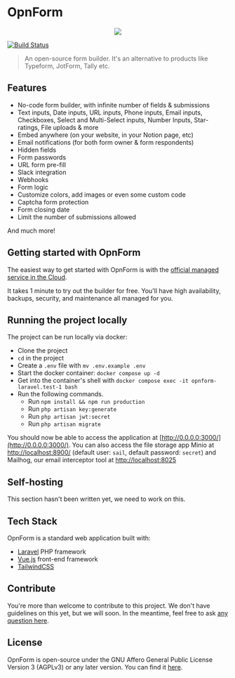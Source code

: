 # OpnForm

<p align="center">
<img src="https://github.com/JhumanJ/OpnForm/blob/main/public/img/social-preview.png?raw=true">
</p>

<a href="https://github.com/jhumanj/OpnForm/actions"><img src="https://github.com/jhumanj/laravel-vue-tailwind-spa/workflows/tests/badge.svg" alt="Build Status"></a>

> An open-source form builder. It's an alternative to products like Typeform, JotForm, Tally etc.

## Features

- No-code form builder, with infinite number of fields & submissions
- Text inputs, Date inputs, URL inputs, Phone inputs, Email inputs, Checkboxes, Select and Multi-Select inputs, Number Inputs, Star-ratings, File uploads & more 
- Embed anywhere (on your website, in your Notion page, etc)
- Email notifications (for both form owner & form respondents)
- Hidden fields
- Form passwords
- URL form pre-fill
- Slack integration
- Webhooks
- Form logic
- Customize colors, add images or even some custom code
- Captcha form protection
- Form closing date
- Limit the number of submissions allowed

And much more!

## Getting started with OpnForm

The easiest way to get started with OpnForm is with the [official managed service in the Cloud](https://opnform.com/).

It takes 1 minute to try out the builder for free. You'll have high availability, backups, security, and maintenance all managed for you.

## Running the project locally

The project can be run locally via docker:
- Clone the project
- `cd` in the project
- Create a `.env` file with `mv .env.example .env`
- Start the docker container: `docker compose up -d`
- Get into the container's shell with `docker compose exec -it opnform-laravel.test-1 bash`
- Run the following commands. 
  - Run `npm install && npm run production`
  - Run `php artisan key:generate`
  - Run `php artisan jwt:secret`
  - Run `php artisan migrate`

You should now be able to access the application at [http://0.0.0.0:3000/](http://0.0.0.0:3000/). You can also access the file storage app Minio at [http://localhost:8900/](http://localhost:8900/) (default user: `sail`, default password: `secret`) and Mailhog, our email interceptor tool at [http://localhost:8025](http://localhost:8025)

## Self-hosting

This section hasn't been written yet, we need to work on this. 

## Tech Stack

OpnForm is a standard web application built with:
- [Laravel](https://laravel.com/) PHP framework
- [Vue.js](https://vuejs.org/) front-end framework
- [TailwindCSS](https://tailwindcss.com/)

## Contribute
You're more than welcome to contribute to this project. We don't have guidelines on this yet, but we will soon. In the meantime, feel free to ask [any question here](https://github.com/JhumanJ/OpnForm/discussions).

## License
OpnForm is open-source under the GNU Affero General Public License Version 3 (AGPLv3) or any later version. You can find it [here](https://github.com/JhumanJ/OpnForm/blob/main/LICENSE).

